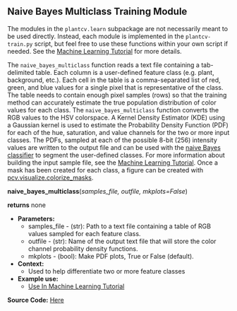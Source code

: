 ## Naive Bayes Multiclass Training Module

The modules in the `plantcv.learn` subpackage are not necessarily meant to be used directly. Instead,
each module is implemented in the `plantcv-train.py` script, but feel free to use these functions within your own
script if needed. See the [Machine Learning Tutorial](tutorials/machine_learning_tutorial.md) for more details.

The `naive_bayes_multiclass` function reads a text file containing a tab-delimited table. Each column is a user-defined
feature class (e.g. plant, background, etc.). Each cell in the table is a comma-separated list of red, green, and blue
values for a single pixel that is representative of the class. The table needs to contain enough pixel samples (rows) so
that the training method can accurately estimate the true population distribution of color values for each class. The
`naive_bayes_multiclass` function converts the RGB values to the HSV colorspace. A Kernel Density Estimator (KDE) using a 
Gaussian kernel is used to estimate the Probability Density Function (PDF) for each of the hue, saturation, and value 
channels for the two or more input classes. The PDFs, sampled at each of the possible 8-bit (256) intensity values are 
written to the output file and can be used with the [naive Bayes classifier](naive_bayes_classifier.md) to segment the
user-defined classes. For more information about building the input sample file, see the 
[Machine Learning Tutorial](tutorials/machine_learning_tutorial.md). Once a mask has been created for each class, a figure can 
be created with [pcv.visualize.colorize_masks](visualize_colorize_masks.md). 

**naive_bayes_multiclass**(*samples_file, outfile, mkplots=False*)

**returns** none

- **Parameters:**
    - samples_file  - (str): Path to a text file containing a table of RGB values sampled for each feature class.
    - outfile       - (str): Name of the output text file that will store the color channel probability density functions.
    - mkplots       - (bool): Make PDF plots, True or False (default).
- **Context:**
    - Used to help differentiate two or more feature classes
- **Example use:**
    - [Use In Machine Learning Tutorial](tutorials/machine_learning_tutorial.md)

**Source Code:** [Here](https://github.com/danforthcenter/plantcv/blob/main/plantcv/learn/naive_bayes.py)
